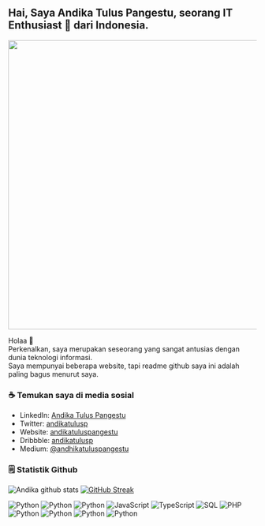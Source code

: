 <!-- Your title -->
## Hai, Saya Andika Tulus Pangestu, seorang IT Enthusiast 🚀 dari Indonesia.

<img src="https://images.cooltext.com/5558360.png" width="586">

Holaa 👋 <br/>
Perkenalkan, saya merupakan seseorang yang sangat antusias dengan dunia teknologi informasi.   
Saya mempunyai beberapa website, tapi readme github saya ini adalah paling bagus menurut saya.

<!-- ### 👩‍💻 Pengalaman Kerja
- Student Ambassador at <a href = "https://kotakode.com">Kotakode</a>
- Promotion Manager at <a href = "https://faceindomobile.com">Faceindo Chat</a>
- Content Writer at <a href = "https://wibucode.com">Wibucode</a>
- Frontend Web Developer at <a href = "https://sman3slawi.sch.id">TIM IT SMA Negeri 3 Slawi</a>
- Instructure Mentor at <a href="https://progate.com">Progate Indonesia</a>
- Building projects and my portfolio website.  -->

<!--
### 🏆 Github Trophy
[![trophy](https://github-profile-trophy.vercel.app/?username=andikatuluspangestu&column=3&margin-w=15&margin-h=15&theme=onedark)](https://github.com/ryo-ma/github-profile-trophy)
-->

<!--
### 🎉 Partisipasi Events
- Progate Carrer Exploration Batch with UGM
- Progate Ready Set Code 2020
- Barparekraf Developer Day 2020
- Indosat idCamp 2020 & 2021
- Carrer Exploration Batch 5 by Glints Academy
- Indonesia New Collar & Skill Accelerator Center with IBM 2020
- Hacktoberfest 2020
- NextJS Conference 2020
- Kotakode Coding Festival 2020
- Line Developer Academy diCoding 2020
- New Year Bootcamp 2021 Progate
- Indonesia New Collar & Skill Accelerator Center with IBM 2021
- Barparekraf Developer Day 2021
- Lintasarta Digischool 2021
- AWS Cloud and Back-End Developer Scholarship dicoding
- Instructure Mentor at DTS Fresh Graduate Academy (FGA) KOMINFO 2021
-->

### ☕ Temukan saya di media sosial
- LinkedIn: <a href = "https://www.linkedin.com/in/andika-tulus-pangestu/">Andika Tulus Pangestu</a>
- Twitter: <a href = "https://twitter.com/andikatulusp">andikatulusp</a>
- Website: <a href = "https://profil-andikatulus.web.app">andikatuluspangestu</a>
- Dribbble: <a href = "https://dribbble.com/andhikatuluspangestu">andikatulusp</a>
- Medium: <a href = "https://medium.com/@andhikatuluspangestu">@andhikatuluspangestu</a>

### 🗒 Statistik Github 
![Andika github stats](https://github-readme-stats.vercel.app/api?username=andikatuluspangestu&show_icons=true&hide_border=true&count_private=true&theme=tokyonight)
[![GitHub Streak](http://github-readme-streak-stats.herokuapp.com?user=andikatuluspangestu&theme=tokyonight&hide_border=true&date_format=M%20j%5B%2C%20Y%5D)](https://git.io/streak-stats)

![Python](https://img.shields.io/badge/-Hugo-000?&logo=Hugo)
![Python](https://img.shields.io/badge/-Bootstrap-000?&logo=Bootstrap)
![Python](https://img.shields.io/badge/-Python-000?&logo=Python)
![JavaScript](https://img.shields.io/badge/-JavaScript-000?&logo=JavaScript)
![TypeScript](https://img.shields.io/badge/-Tailwind-000?&logo=TailwindCSS)
![SQL](https://img.shields.io/badge/-Java-000?&logo=Java)
![PHP](https://img.shields.io/badge/-PHP-000?&logo=PHP)
![Python](https://img.shields.io/badge/-Dart-000?&logo=Dart)
![Python](https://img.shields.io/badge/-Android-000?&logo=Android)
![Python](https://img.shields.io/badge/-ArchLinux-000?&logo=ArchLinux)
![Python](https://img.shields.io/badge/-Figma-000?&logo=Figma)

<!-- [![Top Langs](https://github-readme-stats.vercel.app/api/top-langs/?username=andikatuluspangestu&layout=compact)](https://github.com/anuraghazra/github-readme-stats)
<img align="center" src="https://github-readme-streak-stats.herokuapp.com/?user=andikatuluspangestu&" alt="andikatuluspangestu" /> -->

